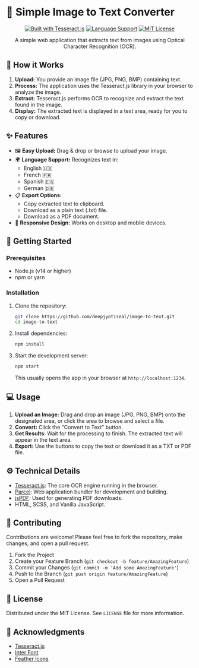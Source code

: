 # 📝 Simple Image to Text Converter

<div align="center">

[![Built with Tesseract.js](https://img.shields.io/badge/Built%20with-Tesseract.js-blue)](http://tesseract.projectnaptha.com/)
[![Language Support](https://img.shields.io/badge/Languages-4-green)](https://github.com/naptha/tesseract.js#languages)
[![MIT License](https://img.shields.io/badge/License-MIT-blue)](LICENSE)

A simple web application that extracts text from images using Optical Character Recognition (OCR).
</div>

## 🤔 How it Works

1.  **Upload:** You provide an image file (JPG, PNG, BMP) containing text.
2.  **Process:** The application uses the Tesseract.js library in your browser to analyze the image.
3.  **Extract:** Tesseract.js performs OCR to recognize and extract the text found in the image.
4.  **Display:** The extracted text is displayed in a text area, ready for you to copy or download.

## ✨ Features

- 🖼️ **Easy Upload:** Drag & drop or browse to upload your image.
- 🌍 **Language Support:** Recognizes text in:
  - English 🇺🇸
  - French 🇫🇷
  - Spanish 🇪🇸
  - German 🇩🇪
- 📋 **Export Options:**
  - Copy extracted text to clipboard.
  - Download as a plain text (.txt) file.
  - Download as a PDF document.
- 📱 **Responsive Design:** Works on desktop and mobile devices.

## 🚀 Getting Started

### Prerequisites

- Node.js (v14 or higher)
- npm or yarn

### Installation

1.  Clone the repository:
    ```sh
    git clone https://github.com/deepjyotiseal/image-to-text.git
    cd image-to-text
    ```

2.  Install dependencies:
    ```sh
    npm install
    ```

3.  Start the development server:
    ```sh
    npm start
    ```
    This usually opens the app in your browser at `http://localhost:1234`.

## 💻 Usage

1.  **Upload an Image:** Drag and drop an image (JPG, PNG, BMP) onto the designated area, or click the area to browse and select a file.
2.  **Convert:** Click the "Convert to Text" button.
3.  **Get Results:** Wait for the processing to finish. The extracted text will appear in the text area.
4.  **Export:** Use the buttons to copy the text or download it as a TXT or PDF file.

## ⚙️ Technical Details

- [Tesseract.js](https://github.com/naptha/tesseract.js): The core OCR engine running in the browser.
- [Parcel](https://parceljs.org/): Web application bundler for development and building.
- [jsPDF](https://github.com/parallax/jsPDF): Used for generating PDF downloads.
- HTML, SCSS, and Vanilla JavaScript.

## 🤝 Contributing

Contributions are welcome! Please feel free to fork the repository, make changes, and open a pull request.

1.  Fork the Project
2.  Create your Feature Branch (`git checkout -b feature/AmazingFeature`)
3.  Commit your Changes (`git commit -m 'Add some AmazingFeature'`)
4.  Push to the Branch (`git push origin feature/AmazingFeature`)
5.  Open a Pull Request

## 📝 License

Distributed under the MIT License. See `LICENSE` file for more information.

## 🙏 Acknowledgments

- [Tesseract.js](https://github.com/naptha/tesseract.js)
- [Inter Font](https://rsms.me/inter/)
- [Feather Icons](https://feathericons.com/)